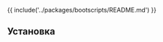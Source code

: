 {{ include('../packages/bootscripts/README.md') }}

## Установка

<package-script :package="'bootscripts'" :type="'install'"></package-script>


